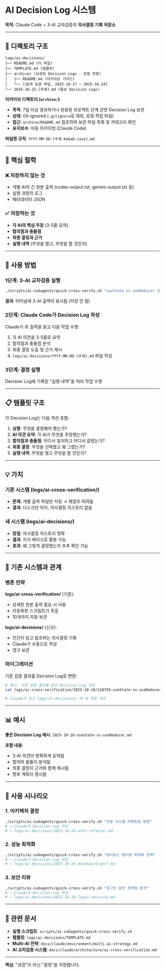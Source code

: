 # AI Decision Log 시스템

**목적**: Claude Code + 3-AI 교차검증의 **의사결정 기록 저장소**

---

## 📁 디렉토리 구조

```
logs/ai-decisions/
├── README.md (이 파일)
├── TEMPLATE.md (템플릿)
├── archive/ (보관된 Decision Logs - 로컬 전용)
│   ├── README.md (아카이브 가이드)
│   └── [18개 보관 파일, 2025-10-17 ~ 2025-10-24]
└── 2025-10-25-[주제].md (활성 Decision Logs)
```

**아카이브 디렉토리 (`archive/`)**:

- **목적**: 7일 이상 경과하거나 완료된 프로젝트 단계 관련 Decision Log 보관
- **상태**: Git-ignored (`.gitignore`로 제외, 로컼 작업 파일)
- **접근**: `archive/README.md` 참조하여 보관 파일 목록 및 카테고리 확인
- **유지보수**: 자동 아카이빙 (Claude Code)

**파일명 규칙**: `YYYY-MM-DD-[주제-kebab-case].md`

---

## 🎯 핵심 철학

### ❌ 저장하지 않는 것

- 개별 AI의 긴 원본 출력 (codex-output.txt, gemini-output.txt 등)
- 실행 과정의 로그
- 메타데이터 JSON

### ✅ 저장하는 것

- **각 AI의 핵심 주장** (3-5줄 요약)
- **합의점과 충돌점**
- **최종 결정과 근거**
- **실행 내역** (무엇을 했고, 무엇을 할 것인지)

---

## 🚀 사용 방법

### 1단계: 3-AI 교차검증 실행

```bash
./scripts/ai-subagents/quick-cross-verify.sh "useState vs useReducer 선택 기준"
```

**결과**: 터미널에 3-AI 출력이 표시됨 (저장 안 됨)

### 2단계: Claude Code가 Decision Log 작성

Claude가 위 출력을 읽고 다음 작업 수행:

1. 각 AI 의견을 3-5줄로 요약
2. 합의점과 충돌점 분석
3. 최종 결정 도출 및 근거 제시
4. `logs/ai-decisions/YYYY-MM-DD-[주제].md` 파일 작성

### 3단계: 결정 실행

Decision Log에 기록된 "실행 내역"을 따라 작업 수행

---

## 📋 템플릿 구조

각 Decision Log는 다음 섹션 포함:

1. **상황**: 무엇을 결정해야 했는가?
2. **AI 의견 요약**: 각 AI가 무엇을 주장했는가?
3. **합의점과 충돌점**: 어디서 일치하고 어디서 갈렸는가?
4. **최종 결정**: 무엇을 선택했고 왜 그랬는가?
5. **실행 내역**: 무엇을 했고 무엇을 할 것인가?

---

## 💡 가치

### 기존 시스템 (logs/ai-cross-verification/)

- **문제**: 개별 출력 파일만 저장 → 재참조 어려움
- **결과**: 디스크만 차지, 의사결정 히스토리 없음

### 새 시스템 (logs/ai-decisions/)

- **장점**: 의사결정 히스토리 명확
- **결과**: 지식 베이스로 활용 가능
- **효과**: 왜 그렇게 결정했는지 추후 확인 가능

---

## 🔧 기존 시스템과 관계

### 병존 전략

**logs/ai-cross-verification/** (기존):

- 상세한 원본 출력 필요 시 사용
- 자동화된 스크립트가 호출
- 10개까지 자동 보관

**logs/ai-decisions/** (신규):

- 인간이 읽고 참조하는 의사결정 기록
- Claude가 수동으로 작성
- 영구 보관

### 마이그레이션

기존 검증 결과를 Decision Log로 변환:

```bash
# 예시: 이전 검증 결과를 읽고 Decision Log 작성
cat logs/ai-cross-verification/2025-10-10/110759-useState-vs-useReducer--/summary.md

# Claude가 읽고 logs/ai-decisions/ 에 새 파일 작성
```

---

## 📊 예시

**좋은 Decision Log 예시**: `2025-10-10-useState-vs-useReducer.md`

**포함 내용**:

- 3-AI 의견이 명확하게 요약됨
- 합의와 충돌이 분석됨
- 최종 결정이 근거와 함께 제시됨
- 향후 계획이 명시됨

---

## 🎯 사용 시나리오

### 1. 아키텍처 결정

```bash
./scripts/ai-subagents/quick-cross-verify.sh "인증 시스템 리팩토링 방향"
# → Claude가 Decision Log 작성
# → logs/ai-decisions/2025-10-10-auth-refactor.md
```

### 2. 성능 최적화

```bash
./scripts/ai-subagents/quick-cross-verify.sh "대시보드 렌더링 최적화 전략"
# → Claude가 Decision Log 작성
# → logs/ai-decisions/2025-10-10-dashboard-perf.md
```

### 3. 보안 리뷰

```bash
./scripts/ai-subagents/quick-cross-verify.sh "로그인 보안 취약점 분석"
# → Claude가 Decision Log 작성
# → logs/ai-decisions/2025-10-10-login-security.md
```

---

## 🔗 관련 문서

- **실행 스크립트**: `scripts/ai-subagents/quick-cross-verify.sh`
- **템플릿**: `logs/ai-decisions/TEMPLATE.md`
- **Multi-AI 전략**: `docs/claude/environment/multi-ai-strategy.md`
- **AI 교차검증 시스템**: `docs/claude/architecture/ai-cross-verification.md`

---

**핵심**: "과정"이 아닌 "결정"을 저장합니다.
